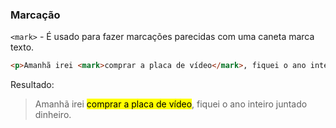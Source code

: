 ### Marcação

`<mark>` - É usado para fazer marcações parecidas com uma caneta marca texto.

```html
<p>Amanhã irei <mark>comprar a placa de vídeo</mark>, fiquei o ano inteiro juntado dinheiro.</p>
```

Resultado:

><p>Amanhã irei <mark>comprar a placa de vídeo</mark>, fiquei o ano inteiro juntado dinheiro.</p>
